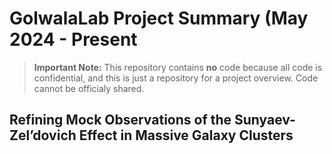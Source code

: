 # GolwalaLab Project Summary (May 2024 - Present
> **Important Note:** This repository contains **no** code because all code is confidential, and this is just a repository for a project overview. Code cannot be officialy shared.
## Refining Mock Observations of the Sunyaev-Zel’dovich Effect in Massive Galaxy Clusters

